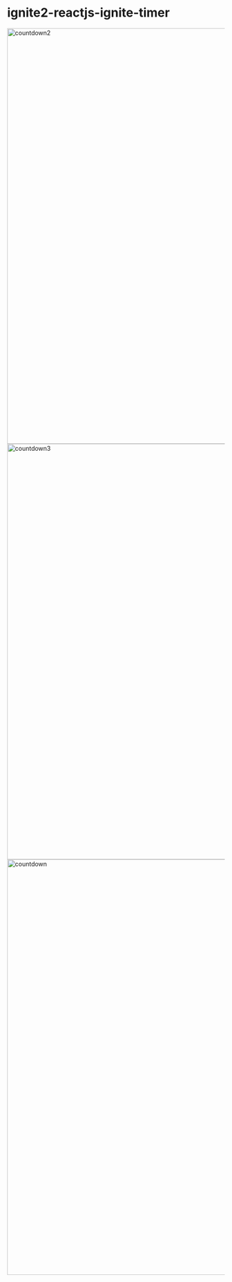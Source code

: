 ﻿# ignite2-reactjs-ignite-timer
  
<img width="960" alt="countdown2" src="https://user-images.githubusercontent.com/44264528/199372461-2379f8e9-2d3d-49d7-8795-cfaaf9dcfeec.png">
<img width="960" alt="countdown3" src="https://user-images.githubusercontent.com/44264528/199372466-27dd3301-da90-490e-8fb4-2843d1b55fdc.png">
<img width="960" alt="countdown" src="https://user-images.githubusercontent.com/44264528/199372468-ad4f3af7-3c6a-497f-acd7-27aa21c45522.png">
